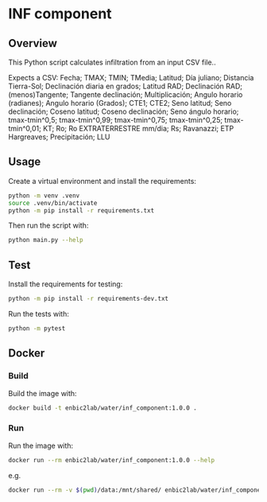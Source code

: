 # INF component

## Overview
This Python script calculates infiltration from an input CSV file..

Expects a CSV:
Fecha;
TMAX;
TMIN;
TMedia;
Latitud;
Día juliano;
Distancia Tierra-Sol;
Declinación diaria en grados;
Latitud RAD;
Declinación RAD;
(menos)Tangente;
Tangente declinación;
Multiplicación;
Angulo horario (radianes);
Angulo horario (Grados);
CTE1;
CTE2;
Seno latitud;
Seno declinación;
Coseno latitud;
Coseno declinación;
Seno ángulo horario;
tmax-tmin^0,5;
tmax-tmin^0,99;
tmax-tmin^0,75;
tmax-tmin^0,25;
tmax-tmin^0,01;
KT;
Ro;
Ro EXTRATERRESTRE mm/dia;
Rs;
Ravanazzi;
ETP Hargreaves;
Precipitación;
LLU

## Usage
Create a virtual environment and install the requirements:

```sh
python -m venv .venv
source .venv/bin/activate
python -m pip install -r requirements.txt
```

Then run the script with:
```sh
python main.py --help
```

## Test
Install the requirements for testing:
```sh
python -m pip install -r requirements-dev.txt
```
Run the tests with:

```sh
python -m pytest
```
## Docker

### Build
Build the image with:

```sh
docker build -t enbic2lab/water/inf_component:1.0.0 .
```

### Run
Run the image with:

```sh
docker run --rm enbic2lab/water/inf_component:1.0.0 --help
```

e.g.
```sh
docker run --rm -v $(pwd)/data:/mnt/shared/ enbic2lab/water/inf_component:1.0.0 --filepath /mnt/shared/ComponentLLU.csv --delimiter ";" --p_zero "0"
```